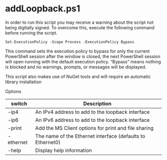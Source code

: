 # addLoopback.ps1

In order to run this script you may receive a warning about the script not being digitally signed.  To overcome this, execute the following command before running the script.

`Set-ExecutionPolicy -Scope Process -ExecutionPolicy Bypass`

This command sets the execution policy to bypass for only the current PowerShell session after the window is closed, the next PowerShell session will open running with the default execution policy. “Bypass” means nothing is blocked and no warnings, prompts, or messages will be displayed.

This script also makes use of NuGet tools and will require an automatic library installation

Options

switch | Description
----- | -----
    -ip4|An IPv4 address to add to the loopback interface
    -ip6|An IPv6 address to add to the loopback interface
    -print|Add the MS Client options for print and file sharing
    -ethernet|The name of the Ethernet interface (defaults to Ethernet0)
    -help|Display help information
    
